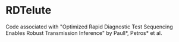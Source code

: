 # RDTelute

Code associated with "Optimized Rapid Diagnostic Test Sequencing Enables Robust Transmission Inference" by Paull*, Petros* et al.
